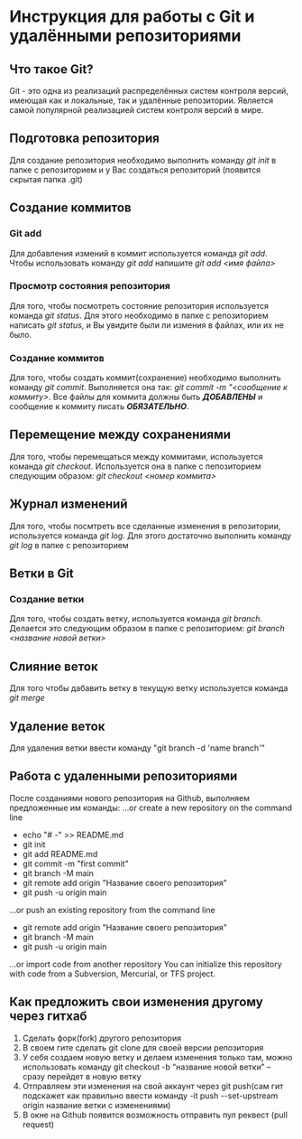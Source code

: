 # Инструкция для работы с Git и удалёнными репозиториями

## Что такое Git?
Git - это одна из реализаций распределённых систем контроля версий, имеющая как и локальные, так и удалённые репозитории. Является самой популярной реализацией систем контроля версий в мире.
## Подготовка репозитория
Для создание репозитория необходимо выполнить команду *git init*  в папке с репозиторием и у Вас создаться репозиторий (появится скрытая папка .git)

## Создание коммитов

### Git add
Для добавления измений в коммит используется команда *git add*. Чтобы использовать команду *git add* напишите *git add <имя файла>*

### Просмотр состояния репозитория
Для того, чтобы посмотреть состояние репозитория используется команда *git status*. Для этого необходимо в папке с репозиторием написать *git status*, и Вы увидите были ли измения в файлах, или их не было.

### Создание коммитов
Для того, чтобы создать коммит(сохранение) необходимо выполнить команду *git commit*. Выполняется она так: *git commit -m "<сообщение к коммиту>*. Все файлы для коммита должны быть ***ДОБАВЛЕНЫ*** и сообщение к коммиту писать ***ОБЯЗАТЕЛЬНО***.

## Перемещение между сохранениями
Для того, чтобы перемещаться между коммитами, используется команда *git checkout*. Используется она в папке с пепозиторием следующим образом: *git checkout <номер коммита>*

## Журнал изменений
Для того, чтобы посмтреть все сделанные изменения в репозитории, используется команда *git log*. Для этого достаточно выполнить команду *git log* в папке с репозиторием

## Ветки в Git

### Создание ветки

Для того, чтобы создать ветку, используется команда *git branch*. Делается это следующим образом в папке с репозиторием: *git branch <название новой ветки>*

## Слияние веток

Для того чтобы дабавить ветку в текущую ветку используется команда *git merge <name branch>*

## Удаление веток
Для удаления ветки ввести команду "git branch -d 'name branch'"
## Работа с удаленными репозиториями
После созданиями нового репозитория на Github, выполняем предложенные им команды: 
…or create a new repository on the command line
- echo "# -" >> README.md
- git init
- git add README.md
- git commit -m "first commit"
- git branch -M main
- git remote add origin "Название своего репозитория"
- git push -u origin main

…or push an existing repository from the command line
- git remote add origin "Название своего репозитория"
- git branch -M main
- git push -u origin main

…or import code from another repository
You can initialize this repository with code from a Subversion, Mercurial, or TFS project.

## Как предложить свои изменения другому через гитхаб
1.	Сделать форк(fork) другого репозитория
2.	В своем гите сделать git clone для своей версии репозитория
3.	У себя создаем новую ветку и делаем изменения только там, можно использовать команду git checkout -b “название новой ветки” – сразу перейдет в новую ветку
4.	Отправляем эти изменения на свой аккаунт через git push(сам гит подскажет как правильно ввести команду -it push --set-upstream origin название ветки с изменениями)
5.	В окне на Github появится возможность отправить пул реквест (pull request)
